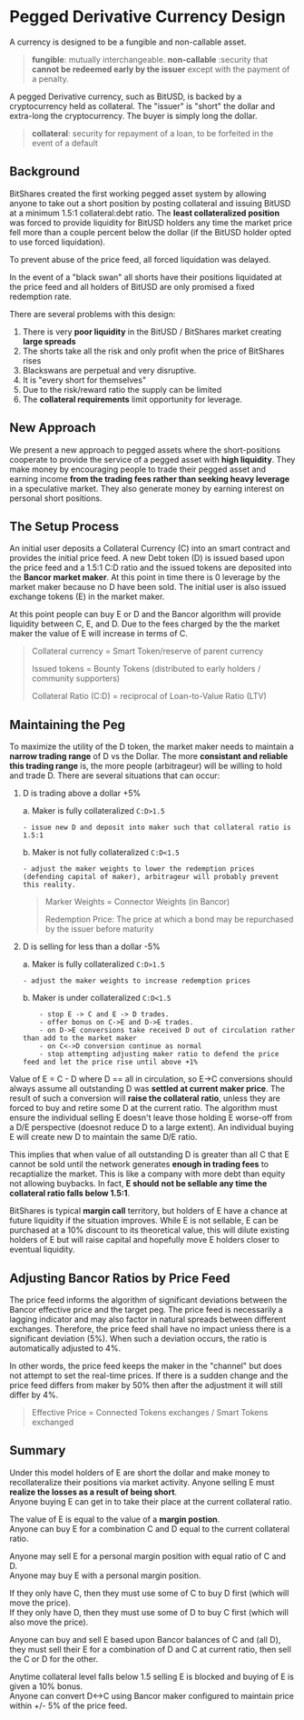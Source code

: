 # Pegged Derivative Currency Design

A currency is designed to be a fungible and non-callable asset. 

> **fungible**: mutually interchangeable.
> **non-callable** :security that **cannot be redeemed early by the issuer** except with the payment of a penalty.

A pegged Derivative currency, such as BitUSD, is backed by a cryptocurrency held as collateral. The "issuer" is "short" the dollar and extra-long the cryptocurrency. The buyer is simply long the dollar.  

> **collateral**: security for repayment of a loan, to be forfeited in the event of a default



Background
----------
BitShares created the first working pegged asset system by allowing anyone to take out a short position by posting collateral and issuing BitUSD at a minimum 1.5:1 collateral:debt ratio. The **least collateralized position** was forced to provide liquidity for BitUSD holders
any time the market price fell more than a couple percent below the dollar (if the BitUSD holder opted to use forced liquidation).

To prevent abuse of the price feed, all forced liquidation was delayed.

In the event of a "black swan" all shorts have their positions liquidated at the price feed and all holders of BitUSD are only promised a fixed redemption rate.

There are several problems with this design:

1. There is very **poor liquidity** in the BitUSD / BitShares market creating **large spreads**
2. The shorts take all the risk and only profit when the price of BitShares rises
3. Blackswans are perpetual and very disruptive.
4. It is "every short for themselves" 
5. Due to the risk/reward ratio the supply can be limited
6. The **collateral requirements** limit opportunity for leverage.

New Approach
------------
We present a new approach to pegged assets where the short-positions cooperate to provide the
service of a pegged asset with **high liquidity**. They make money by encouraging people to trade
their pegged asset and earning income **from the trading fees rather than seeking heavy leverage**
in a speculative market. They also generate money by earning interest on personal short positions.

The Setup Process
-----------------
An initial user deposits a Collateral Currency (C) into an smart contract and provides the initial
price feed. A new Debt token (D) is issued based upon the price feed and a 1.5:1 C:D ratio and the
issued tokens are deposited into the **Bancor market maker**. At this point in time there is 0 leverage by
the market maker because no D have been sold. The initial user is also issued exchange tokens (E) in the
market maker.

At this point people can buy E or D and the Bancor algorithm will provide liquidity between C, E, and D. Due to
the fees charged by the the market maker the value of E will increase in terms of C.

> Collateral currency = Smart Token/reserve of parent currency
>
> Issued tokens = Bounty Tokens (distributed to early holders / community supporters)
>
> Collateral Ratio (C:D) = reciprocal of Loan-to-Value Ratio (LTV) 

Maintaining the Peg
-------------------
To maximize the utility of the D token, the market maker needs to maintain a **narrow trading range** of D vs the Dollar. 
The more **consistant and reliable this trading range** is, the more people (arbitrageur) will be willing to hold and trade D. There are several
situations that can occur:

1. D is trading above a dollar +5% 

   a. Maker is fully collateralized `C:D>1.5`

       - issue new D and deposit into maker such that collateral ratio is 1.5:1
   b. Maker is not fully collateralized `C:D<1.5`
   
       - adjust the maker weights to lower the redemption prices (defending capital of maker), arbitrageur will probably prevent this reality.

   > Marker Weights = Connector Weights (in Bancor)
   >
   > Redemption Price: The price at which a bond may be repurchased by the issuer before maturity

2. D is selling for less than a dollar -5%

   a. Maker is fully collateralized `C:D>1.5`

       - adjust the maker weights to increase redemption prices 
   b. Maker is under collateralized `C:D<1.5`
   ```
       - stop E -> C and E -> D trades.
       - offer bonus on C->E and D->E trades.
       - on D->E conversions take received D out of circulation rather than add to the market maker
       - on C<->D conversion continue as normal
       - stop attempting adjusting maker ratio to defend the price feed and let the price rise until above +1%
   ```

Value of E = C - D  where D == all in circulation, so E->C conversions should always assume all outstanding
D was **settled at current maker price**. The result of such a conversion will **raise the collateral ratio**, unless they are forced
to buy and retire some D at the current ratio. The algorithm must ensure the individual selling E doesn't leave those holding E
worse-off from a D/E perspective (doesnot reduce D to a large extent).  An individual buying E will create new D to maintain the same D/E ratio.

This implies that when value of all outstanding D is greater than all C that E cannot be sold until the network
generates **enough in trading fees** to recaptialize the market. This is like a company with more debt than equity not allowing buybacks. In fact, **E should**
**not be sellable any time the collateral ratio falls below 1.5:1**. 

BitShares is typical **margin call** territory, but holders of E have a chance at future liquidity if the situation improves. While E is not sellable,
E can be purchased at a 10% discount to its theoretical value, this will dilute existing holders of E but will raise capital and hopefully move E holders closer to eventual liquidity. 


Adjusting Bancor Ratios by Price Feed
-------------------------------------
The price feed informs the algorithm of significant deviations between the Bancor effective price and the target peg. The price feed
is necessarily a lagging indicator and may also factor in natural spreads between different exchanges. Therefore, the price
feed shall have no impact unless there is a significant deviation (5%). When such a deviation occurs, the ratio is automatically adjusted to 4%.

In other words, the price feed keeps the maker in the "channel" but does not attempt to set the real-time prices. If there is a sudden change and the price feed differs from maker by 50% then after the adjustment it will still differ by 4%.  

> Effective Price = Connected Tokens exchanges / Smart Tokens exchanged

Summary
-------
Under this model holders of E are short the dollar and make money to recollateralize their positions via market activity. 
Anyone selling E must **realize the losses as a result of being short**.    
Anyone buying E can get in to take their place at the current collateral ratio.

The value of E is equal to the value of a **margin postion**.     
Anyone can buy E for a combination C and D equal to the current collateral ratio.

Anyone may sell E for a personal margin position with equal ratio of C and D.    
Anyone may buy E with a personal margin position. 

If they only have C, then they must use some of C to buy D first (which will move the price).    
If they only have D, then they must use some of D to buy C first (which will also move the price).

Anyone can buy and sell E based upon Bancor balances of C and (all D), they must sell their E for a combination of D and C at current ratio, then sell the C or D for the other. 


Anytime collateral level falls below 1.5 selling E is blocked and buying of E is given a 10% bonus.   
Anyone can convert D<->C using Bancor maker configured to maintain price within +/- 5% of the price feed.                                                                    


